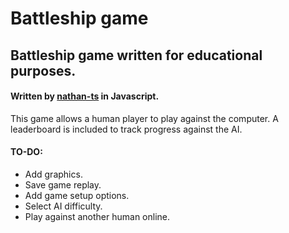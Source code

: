 # Battleship game

## Battleship game written for educational purposes. 

#### Written by [nathan-ts](https://github.com/nathan-ts) in Javascript. 

This game allows a human player to play against the computer. A leaderboard is included to track progress against the AI. 

#### TO-DO: 

* Add graphics. 
* Save game replay.
* Add game setup options. 
* Select AI difficulty. 
* Play against another human online. 